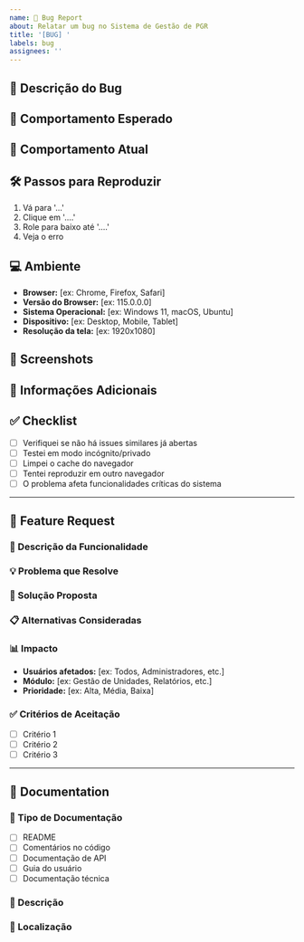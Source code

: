 ```yaml
---
name: 🐛 Bug Report
about: Relatar um bug no Sistema de Gestão de PGR
title: '[BUG] '
labels: bug
assignees: ''
---
```


## 🐛 Descrição do Bug
<!-- Descrição clara e concisa do bug -->

## 🔄 Comportamento Esperado
<!-- Descrição clara e concisa do que deveria acontecer -->

## 📱 Comportamento Atual
<!-- Descrição clara e concisa do que está acontecendo -->

## 🛠️ Passos para Reproduzir
1. Vá para '...'
2. Clique em '....'
3. Role para baixo até '....'
4. Veja o erro

## 💻 Ambiente
- **Browser:** [ex: Chrome, Firefox, Safari]
- **Versão do Browser:** [ex: 115.0.0.0]
- **Sistema Operacional:** [ex: Windows 11, macOS, Ubuntu]
- **Dispositivo:** [ex: Desktop, Mobile, Tablet]
- **Resolução da tela:** [ex: 1920x1080]

## 📸 Screenshots
<!-- Se aplicável, adicione screenshots para ajudar a explicar o problema -->

## 📝 Informações Adicionais
<!-- Qualquer outra informação sobre o problema -->

## ✅ Checklist
- [ ] Verifiquei se não há issues similares já abertas
- [ ] Testei em modo incógnito/privado
- [ ] Limpei o cache do navegador
- [ ] Tentei reproduzir em outro navegador
- [ ] O problema afeta funcionalidades críticas do sistema

---

## 🚀 Feature Request
<!-- Use este template se for uma solicitação de nova funcionalidade -->

### 🎯 Descrição da Funcionalidade
<!-- Descrição clara da funcionalidade desejada -->

### 💡 Problema que Resolve
<!-- Qual problema esta funcionalidade resolve? -->

### 🔧 Solução Proposta
<!-- Descrição da solução que você gostaria -->

### 📋 Alternativas Consideradas
<!-- Outras soluções que você considerou -->

### 📊 Impacto
- **Usuários afetados:** [ex: Todos, Administradores, etc.]
- **Módulo:** [ex: Gestão de Unidades, Relatórios, etc.]
- **Prioridade:** [ex: Alta, Média, Baixa]

### ✅ Critérios de Aceitação
- [ ] Critério 1
- [ ] Critério 2
- [ ] Critério 3

---

## 📖 Documentation
<!-- Use este template para melhorias na documentação -->

### 📝 Tipo de Documentação
- [ ] README
- [ ] Comentários no código
- [ ] Documentação de API
- [ ] Guia do usuário
- [ ] Documentação técnica

### 🎯 Descrição
<!-- Descreva o que precisa ser documentado ou melhorado -->

### 📍 Localização
<!-- Onde a documentação deve ser adicionada/modificada -->